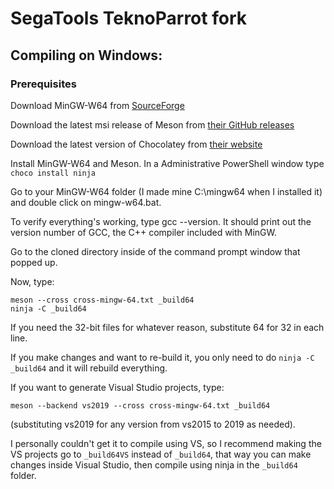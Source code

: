 # SegaTools TeknoParrot fork

## Compiling on Windows:
### Prerequisites 
Download MinGW-W64 from [SourceForge](https://sourceforge.net/projects/mingw-w64/files/Toolchains%20targetting%20Win32/Personal%20Builds/mingw-builds/installer/)

Download the latest msi release of Meson from [their GitHub releases](https://github.com/mesonbuild/meson/releases)

Download the latest version of Chocolatey from [their website](https://chocolatey.org/install)

Install MinGW-W64 and Meson.
In a Administrative PowerShell window type `choco install ninja`

Go to your MinGW-W64 folder (I made mine C:\mingw64 when I installed it) and double click on mingw-w64.bat.

To verify everything's working, type gcc --version. It should print out the version number of GCC, the C++ compiler included with MinGW.

Go to the cloned directory inside of the command prompt window that popped up.

Now, type:

```
meson --cross cross-mingw-64.txt _build64
ninja -C _build64
```
If you need the 32-bit files for whatever reason, substitute 64 for 32 in each line.

If you make changes and want to re-build it, you only need to do `ninja -C _build64` and it will rebuild everything.

If you want to generate Visual Studio projects, type:
```
meson --backend vs2019 --cross cross-mingw-64.txt _build64
```
(substituting vs2019 for any version from vs2015 to 2019 as needed).

I personally couldn't get it to compile using VS, so I recommend making the VS projects go to `_build64VS` instead of `_build64`, that way you can make changes inside Visual Studio, then compile using ninja in the `_build64` folder.
